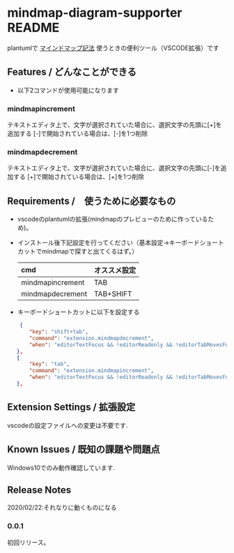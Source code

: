 # mindmap-diagram-supporter README

plantumlで [マインドマップ記法](https://plantuml.com/ja/mindmap-diagram) 使うときの便利ツール（VSCODE拡張）です

## Features / どんなことができる

- 以下2コマンドが使用可能になります

### mindmapincrement
テキストエディタ上で、文字が選択されていた場合に、選択文字の先頭に[+]を追加する
[-]で開始されている場合は、[-]を1つ削除

### mindmapdecrement
テキストエディタ上で、文字が選択されていた場合に、選択文字の先頭に[-]を追加する
[+]で開始されている場合は、[+]を1つ削除


## Requirements /　使うために必要なもの

- vscodeのplantumlの拡張(mindmapのプレビューのために作っているため)。
- インストール後下記設定を行ってください（基本設定->キーボードショートカットでmindmapで探すと出てくるはず。）
  
  |cmd|オススメ設定|
  |:--|:--|
  |mindmapincrement|TAB|
  |mindmapdecrement|TAB+SHIFT|


- キーボードショートカットに以下を設定する

 ```keybindings.json
     {
        "key": "shift+tab",
        "command": "extension.mindmapdecrement",
        "when": "editorTextFocus && !editorReadonly && !editorTabMovesFocus && editorLangId == plantuml"
    },
    {
        "key": "tab",
        "command": "extension.mindmapincrement",
        "when": "editorTextFocus && !editorReadonly && !editorTabMovesFocus && editorLangId == plantuml"
    },
 ```




## Extension Settings / 拡張設定

vscodeの設定ファイルへの変更は不要です.

## Known Issues / 既知の課題や問題点

Windows10でのみ動作確認しています.

## Release Notes

2020/02/22:それなりに動くものになる


### 0.0.1

初回リリース。
